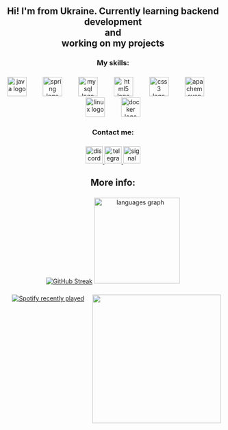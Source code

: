 <h2 align="center">Hi! I'm from Ukraine. Currently learning backend development<br>and<br>working on my projects</h2>

###

<h3 align="center">My skills:</h3>

###

<div align="center">
  <img src="https://skillicons.dev/icons?i=java" height="45" alt="java logo"  />
  <img width="30" />
  <img src="https://skillicons.dev/icons?i=spring" height="45" alt="spring logo"  />
  <img width="30" />
  <img src="https://skillicons.dev/icons?i=mysql" height="45" alt="mysql logo"  />
  <img width="30" />
  <img src="https://cdn.jsdelivr.net/gh/devicons/devicon/icons/html5/html5-original.svg" height="45" alt="html5 logo"  />
  <img width="30" />
  <img src="https://cdn.jsdelivr.net/gh/devicons/devicon/icons/css3/css3-original.svg" height="45" alt="css3 logo"  />
  <img width="30" />
  <img src="https://skillicons.dev/icons?i=maven" height="45" alt="apachemaven logo"  />
  <img width="30" />
  <img src="https://skillicons.dev/icons?i=linux" height="45" alt="linux logo"  />
  <img width="30" />
  <img src="https://cdn.simpleicons.org/docker/2496ED" height="45" alt="docker logo"  />
</div>

###

<h3 align="center">Contact me:</h3>

###

<div align="center">
  <a href="https://discord.com/users/473100883539001346">
    <img src="https://img.shields.io/static/v1?message=Discord&logo=discord&label=&color=7289DA&logoColor=white&labelColor=&style=for-the-badge" height="40" alt="discord logo"  />
  </a>
  <a href="https://t.me/w_wander_r">
    <img src="https://img.shields.io/static/v1?message=Telegram&logo=telegram&label=&color=2CA5E0&logoColor=white&labelColor=&style=for-the-badge" height="40" alt="telegram logo"  />
  </a>
  <img src="https://img.shields.io/static/v1?message=Signal&logo=signal&label=&color=039BE5&logoColor=white&labelColor=&style=for-the-badge" height="40" alt="signal logo"  />
</div>

###

<h2 align="center">More info:</h2>

###

<div align="center">
  <a href="https://git.io/streak-stats"><img src="https://streak-stats.demolab.com?user=w-wander-r&theme=aura" alt="GitHub Streak" /></a>
  <img src="https://github-readme-stats.vercel.app/api/top-langs?username=w-wander-r&locale=en&hide_title=false&layout=compact&card_width=320&langs_count=5&theme=aura&hide_border=false" height="200" alt="languages graph"  />
</div>

###

<img align="right" height="300" src="https://media0.giphy.com/media/v1.Y2lkPTc5MGI3NjExODNqZWJodGpzNXRpd2FhbnEwYmc1cDd1OW9hMjNybW4wNmRkdnhpMCZlcD12MV9pbnRlcm5hbF9naWZfYnlfaWQmY3Q9Zw/EFGXDUBXcUd131C0CR/giphy.gif"  />

###

<div align="center">
  <a href="https://open.spotify.com/user/31pcm3r2yua6wn3lc7gc3wd3wyjm">
    <img src="https://spotify-recently-played-readme.vercel.app/api?user=31pcm3r2yua6wn3lc7gc3wd3wyjm&count=4&unique=false" alt="Spotify recently played"  />
  </a>
</div>

